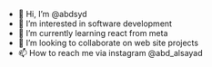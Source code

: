 - 👋 Hi, I’m @abdsyd
- 👀 I’m interested in software development 
- 🌱 I’m currently learning react from meta
- 💞️ I’m looking to collaborate on web site projects
- 📫 How to reach me via instagram @abd_alsayad

<!---
abdsyd/abdsyd is a ✨ special ✨ repository because its `README.md` (this file) appears on your GitHub profile.
You can click the Preview link to take a look at your changes.
--->
